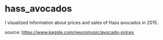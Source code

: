 # hass_avocados

I visualized information about prices and sales of Hass avocados in 2015. 

source: https://www.kaggle.com/neuromusic/avocado-prices
